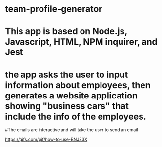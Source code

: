 # team-profile-generator

# This app is based on Node.js, Javascript, HTML, NPM inquirer, and Jest

# the app asks the user to input information about employees, then generates a website application showing "business cars" that include the info of the employees. 

#The emails are interactive and will take the user to send an email

https://gifs.com/gif/how-to-use-BNJ83X
